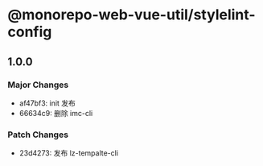 # @monorepo-web-vue-util/stylelint-config

## 1.0.0

### Major Changes

- af47bf3: init 发布
- 66634c9: 删除 imc-cli

### Patch Changes

- 23d4273: 发布 lz-tempalte-cli
